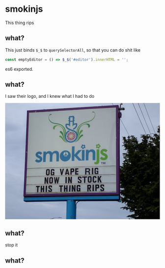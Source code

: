 # smokinjs
This thing rips

## what?
This just binds `$_$` to `querySelectorAll`, so that you can do shit like

```javascript
const emptyEditor = () => $_$('#editor').innerHTML = '';
```

es6 exported.

## what?
I saw their logo, and I knew what I had to do

[![](smokinjs.jpg)](http://smokinjs.com/)

## what?
stop it

## what?
